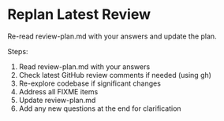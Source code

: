 # Replan Latest Review

Re-read review-plan.md with your answers and update the plan.

Steps:
1. Read review-plan.md with your answers
2. Check latest GitHub review comments if needed (using gh)
3. Re-explore codebase if significant changes
4. Address all FIXME items
5. Update review-plan.md
6. Add any new questions at the end for clarification
